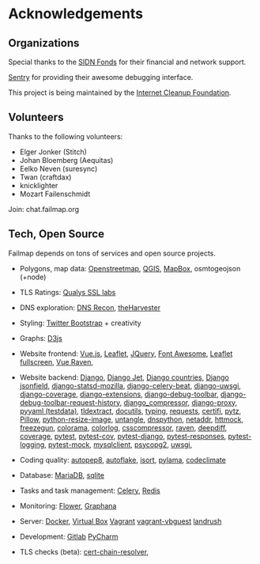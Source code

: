 # Acknowledgements

## Organizations
Special thanks to the [SIDN Fonds](https://www.sidnfonds.nl/) for their financial and network support.

[Sentry](https://sentry.io) for providing their awesome debugging interface.

This project is being maintained by the [Internet Cleanup Foundation](https://internetcleanup.foundation).

## Volunteers
Thanks to the following volunteers:
- Elger Jonker (Stitch)
- Johan Bloemberg (Aequitas)
- Eelko Neven (suresync)
- Twan (craftdax)
- knicklighter
- Mozart Failenschmidt

Join: chat.failmap.org


## Tech, Open Source

Failmap depends on tons of services and open source projects.

*   Polygons, map data: [Openstreetmap](https://www.openstreetmap.org),
[QGIS](http://www.qgis.org/), [MapBox](https://www.mapbox.com/), osmtogeojson (+node)

*   TLS Ratings: [Qualys SSL labs](https://www.ssllabs.com/ssltest/)

*   DNS exploration: [DNS Recon](https://github.com/darkoperator/dnsrecon),
[theHarvester](https://github.com/laramies/theHarvester)

*   Styling: [Twitter Bootstrap](http://getbootstrap.com/) \+ creativity

*   Graphs: [D3js](https://d3js.org)

*   Website frontend: [Vue.js](https://vuejs.org/), [Leaflet](https:/http://leafletjs.com/), [JQuery](https://jquery.com/),
[Font Awesome](https://fontawesome.com/), [Leaflet fullscreen](https://github.com/Leaflet/Leaflet.fullscreen),
[Vue Raven](https://github.com/anteriovieira/vue-raven),

*   Website backend: [Django](https://www.djangoproject.com/), [Django Jet](https://github.com/geex-arts/django-jet),
[Django countries](https://github.com/SmileyChris/django-countries),
[Django jsonfield](https://github.com/dmkoch/django-jsonfield),
[django-statsd-mozilla](https://github.com/django-statsd/django-statsd),
[django-celery-beat](https://github.com/celery/django-celery-beat),
[django-uwsgi](https://github.com/unbit/django-uwsgi),
[django-coverage](https://github.com/kmike/django-coverage),
[django-extensions](https://github.com/django-extensions/django-extensions),
[django-debug-toolbar](https://github.com/jazzband/django-debug-toolbar),
[django-debug-toolbar-request-history](https://github.com/djsutho/django-debug-toolbar-request-history),
[django_compressor](https://github.com/django-compressor/django-compressor),
[django-proxy](https://github.com/mjumbewu/django-proxy),
[pyyaml (testdata)](https://github.com/yaml/pyyaml),
[tldextract](https://github.com/john-kurkowski/tldextract),
[docutils](http://docutils.sourceforge.net/),
[typing](https://docs.python.org/3.5/library/typing.html),
[requests](https://python-requests.org),
[certifi](https://github.com/certifi/python-certifi),
[pytz](https://pypi.python.org/pypi/pytz),
[Pillow](https://python-pillow.org),
[python-resize-image](https://pypi.python.org/pypi/python-resize-image),
[untangle](https://github.com/stchris/untangle),
[dnspython](https://dnspython.org/), [netaddr](https://github.com/drkjam/netaddr/),
[httmock](https://github.com/patrys/httmock), [freezegun](https://github.com/spulec/freezegun),
[colorama](https://github.com/tartley/colorama),
[colorlog](https://github.com/borntyping/python-colorlog),
[csscompressor](https://github.com/sprymix/csscompressor),
[raven](https://github.com/getsentry/raven-python),
[deepdiff](https://github.com/seperman/deepdiff),
[coverage](https://bitbucket.org/ned/coveragepy),
[pytest](https://pytest.org),
[pytest-cov](https://github.com/pytest-dev/pytest-cov),
[pytest-django](https://github.com/pytest-dev/pytest-django),
[pytest-responses](https://github.com/getsentry/pytest-responses),
[pytest-logging](https://github.com/saltstack/pytest-logging),
[pytest-mock](https://github.com/pytest-dev/pytest-mock/),
[mysqlclient](https://github.com/PyMySQL/mysqlclient-python),
[psycopg2](https://initd.org/psycopg/),
[uwsgi](https://uwsgi-docs.readthedocs.io/en/latest/),


*   Coding quality: [autopep8](https://github.com/hhatto/autopep8),
[autoflake](https://github.com/myint/autoflake),
[isort](https://github.com/timothycrosley/isort),
[pylama](https://github.com/klen/pylama),
[codeclimate](https://codeclimate.com/github/failmap/failmap)

*   Database: [MariaDB](https://mariadb.org/), [sqlite](https://sqlite.org/)

*   Tasks and task management: [Celery](https://www.celeryproject.org/),
[Redis](https://redis.io/)

*   Monitoring: [Flower](https://github.com/mher/flower), [Graphana](https://grafana.com)

*   Server: [Docker](https://github.com/mher/flower),
[Virtual Box](https://www.virtualbox.org/wiki/Downloads)
[Vagrant](https://www.vagrantup.com/downloads.html)
[vagrant-vbguest](https://github.com/dotless-de/vagrant-vbguest)
[landrush](https://github.com/vagrant-landrush/landrush)

*   Development: [Gitlab](https://gitlab.com/failmap/)
[PyCharm](https://www.jetbrains.com/pycharm/)

*   TLS checks (beta): [cert-chain-resolver](https://github.com/zakjan/cert-chain-resolver),
